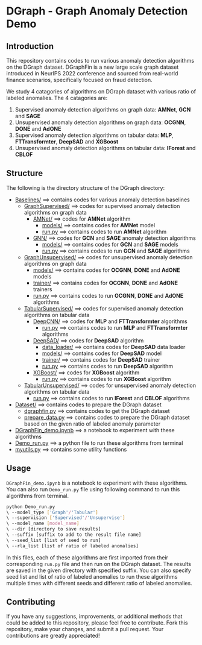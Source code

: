 # DGraph - Graph Anomaly Detection Demo

## Introduction

This repository contains codes to run various anomaly detection algorithms on the DGraph dataset. DGraphFin is a new large scale graph dataset introduced in NeurIPS 2022 conference and sourced from real-world finance scenarios, specifically focused on fraud detection. 

We study 4 catagories of algorithms on DGraph dataset with various ratio of labeled anomalies. The 4 catagories are:
1) Supervised anomaly detection algorithms on graph data: **AMNet**, **GCN** and **SAGE**
2) Unsupervised anomaly detection algorithms on graph data: **OCGNN**, **DONE** and **AdONE**
3) Supervised anomaly detection algorithms on tabular data: **MLP**, **FTTransformter**, **DeepSAD** and **XGBoost**
4) Unsupervised anomaly detection algorithms on tabular data: **IForest** and **CBLOF**

## Structure
The following is the directory structure of the DGraph directory:

* [Baselines/](./Baselines) ==> contains codes for various anomaly detection baselines
  * [GraphSupervised/](./Baselines/GraphSupervised) ==> codes for supervised anomaly detection algorithms on graph data
    * [AMNet/](./Baselines/GraphSupervised/AMNet) ==> codes for **AMNet** algorithm
      * [models/](./Baselines/GraphSupervised/AMNet/models) ==> contains codes for **AMNet** model
      * [run.py](./Baselines/GraphSupervised/AMNet/run.py) ==> contains codes to run **AMNet** algorithm
    * [GNN/](./Baselines/GraphSupervised/GNN) ==> codes for **GCN** and **SAGE** anomaly detection algorithms
      * [models/](./Baselines/GraphSupervised/GNN/models) ==> contains codes for **GCN** and **SAGE** models
      * [run.py](./Baselines/GraphSupervised/GNN/run.py) ==> contains codes to run **GCN** and **SAGE** algorithms
  * [GraphUnsupervised/](./Baselines/GraphUnsupervised) ==> codes for unsupervised anomaly detection algorithms on graph data
    * [models/](./Baselines/GraphUnsupervised/models) ==> contains codes for **OCGNN**, **DONE** and **AdONE** models
    * [trainer/](./Baselines/GraphUnsupervised/trainer) ==> contains codes for **OCGNN**, **DONE** and **AdONE** trainers
    * [run.py](./Baselines/GraphUnsupervised/run.py)    ==> contains codes to run **OCGNN**, **DONE** and **AdONE** algorithms
  * [TabularSupervised/](./Baselines/TabularSupervised) ==> codes for supervised anomaly detection algorithms on tabular data
    * [DeepCNN/](./Baselines/TabularSupervised/DeepCNN) ==> codes for **MLP** and **FTTransformter** algorithms
      * [run.py](./Baselines/TabularSupervised/DeepCNN/run.py) ==> contains codes to run **MLP** and **FTTransformter** algorithms
    * [DeepSAD/](./Baselines/TabularSupervised/DeepSAD) ==> codes for **DeepSAD** algorithm
      * [data_loader/](./Baselines/TabularSupervised/DeepSAD/data_loader) ==> contains codes for **DeepSAD** data loader
      * [models/](./Baselines/TabularSupervised/DeepSAD/models) ==> contains codes for **DeepSAD** model
      * [trainer/](./Baselines/TabularSupervised/DeepSAD/trainer) ==> contains codes for **DeepSAD** trainer
      * [run.py](./Baselines/TabularSupervised/DeepSAD/run.py) ==> contains codes to run **DeepSAD** algorithm
    * [XGBoost/](./Baselines/TabularSupervised/XGBoost) ==> codes for **XGBoost** algorithm
      * [run.py](./Baselines/TabularSupervised/XGBoost/run.py) ==> contains codes to run **XGBoost** algorithm
  * [TabularUnsupervised/](./Baselines/TabularUnsupervised) ==> codes for unsupervised anomaly detection algorithms on tabular data
    * [run.py](./Baselines/TabularUnsupervised/run.py) ==> contains codes to run **IForest** and **CBLOF** algorithms
* [Dataset/](./Dataset) ==> contains codes to prepare the DGraph dataset
  * [dgraphfin.py](./Dataset/dgraphfin.py) ==> contains codes to get the DGraph dataset
  * [prepare_data.py](./Dataset/prepare_data.py) ==> contains codes to prepare the DGraph dataset based on the given ratio of labeled anomaly parameter
* [DGraphFin_demo.ipynb](./DGraphFin_demo.ipynb) ==> a notebook to experiment with these algorithms
* [Demo_run.py](./Demo_run.py) ==> a python file to run these algorithms from terminal
* [myutils.py](./myutils.py)  ==> contains some utility functions



## Usage

`DGraphFin_demo.ipynb` is a notebook to experiment with these algorithms. You can also run `Demo_run.py` file using following command to run this algorithms from terminal.

```bash
python Demo_run.py 
\ --model_type ['Graph'/'Tabular'] 
\ --supervision ['Supervised'/'Unsupervise'] 
\ --model_name [model_name] 
\ --dir [directory to save results] 
\ --suffix [suffix to add to the result file name] 
\ --seed_list [list of seed to run] 
\ --rla_list [list of ratio of labeled anomalies]
```
 In this files, each of these algorithms are first imported from their corresponding `run.py` file and then run on the DGraph dataset. The results are saved in the given directory with specified suffix. You can also specify seed list and list of ratio of labeled anomalies to run these algorithms multiple times with different seeds and different ratio of labeled anomalies.

## Contributing 

If you have any suggestions, improvements, or additional methods that could be added to this repository, please feel free to contribute. Fork this repository, make your changes, and submit a pull request. Your contributions are greatly appreciated!
